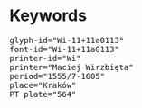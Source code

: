 # Keywords
<pre>
glyph-id="Wi-11+11a0113"
font-id="Wi-11+11a0113"
printer-id="Wi"
printer="Maciej Wirzbięta"
period="1555/7-1605"
place="Kraków"
PT plate="564"
</pre>
